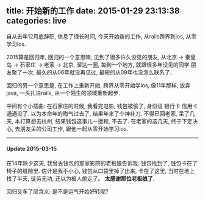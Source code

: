 title: 开始新的工作
date: 2015-01-29 23:13:38
categories: live
---

自从去年12月底辞职, 休息了很长时间, 今天开始新的工作, 从rails跨界到ios, 从零学习ios.

2015算是回归年, 回归的一个意思嘛, 见到了很多许久没见的朋友,
从北京 -> 秦皇岛 -> 石家庄 -> 老家 -> 北京, 溜达一圈, 每到一个地方,
就跟很多年没见的同学 朋友聚了一次, 最久的从06年就没再见过, 最短的从09年也没怎么联系了.

回归的另一个意思是, 在工作上重新开始, 跨界从零开始学ios,
像11年那样, 放弃java, 一头扎进rails, 从一个陌生的领域重新起步.

中间有个小插曲: 在石家庄的时候, 我看完电影, 钱包被偷了, 身份证 银行卡 信用卡 通通没了.
以为本命年的晦气过去了, 结果年来了个神补刀.
不得已回老家, 呆了几天, 本打算想去杭州, 结果钱包这事儿一搅和, 不去了.
在老家的这几天, 终于下定决心, 去朋友呆的公司工作, 跟他一起从零开始学习ios.

---

#### Update 2015-03-15

在14年除夕这天, 我曾丢钱包的那家影院的老板娘告诉我: 钱包找到了, 钱包卡在了椅子的缝隙里.
估计是我不小心, 钱包从口袋里掉了出来, 卡在了这里, 当时在地上找了半天, 徒劳无功, 还以为被人偷走了。
**太感谢那位老板娘了**.

回归又多了层含义: 是不是运气开始好转呢?